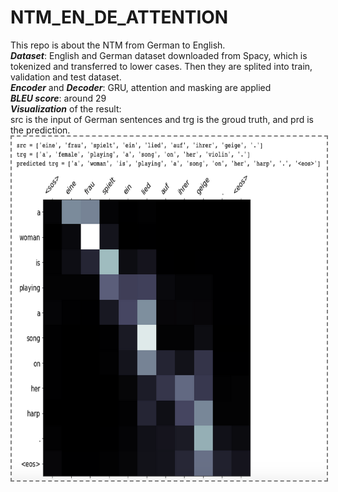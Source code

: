 # NTM_EN_DE_ATTENTION
This repo is about the NTM from German to English. <br>
<em><b>Dataset</b></em>: English and German dataset downloaded from Spacy, which is tokenized and transferred to lower cases. Then they are splited into train, validation and test dataset. <br>
<em><b>Encoder</b> </em>and <em><b>Decoder</b></em>: GRU, attention and masking are applied<br>
<em><b>BLEU score</b></em>: around 29<br>
<em><b>Visualization</b> </em>of the result:<br>
src is the input of German sentences and trg is the groud truth, and prd is the prediction. <br>
<img align='center' style="border-color:gray;border-width:2px;border-style:dashed"  src="prediction_example.png" width = "600px" height="550px" ></img>
